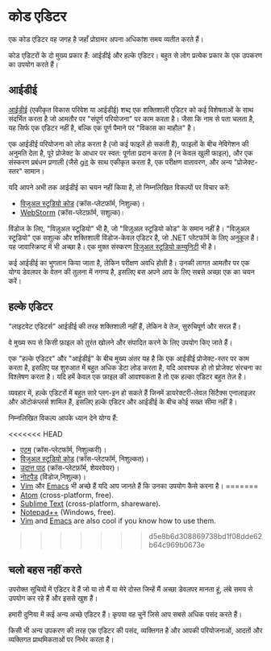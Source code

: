 # कोड एडिटर

एक कोड एडिटर वह जगह है जहाँ प्रोग्रामर अपना अधिकांश समय व्यतीत करते हैं।

कोड एडिटरों के दो मुख्य प्रकार हैं: आईडीई और हल्के एडिटर। बहुत से लोग प्रत्येक प्रकार के एक उपकरण का उपयोग करते हैं।

## आईडीई

[आईडीई](https://en.wikipedia.org/wiki/एकीकृत_विकास_परिवेश) (एकीकृत विकास परिवेश या आईडीई) शब्द एक शक्तिशाली एडिटर को कई विशेषताओं के साथ संदर्भित करता है जो आमतौर पर "संपूर्ण परियोजना" पर काम करता है। जैसा कि नाम से पता चलता है, यह सिर्फ एक एडिटर नहीं है, बल्कि एक पूर्ण पैमाने पर "विकास का माहौल" है।

एक आईडीई परियोजना को लोड करता है (जो कई फाइलें हो सकती हैं), फाइलों के बीच नेविगेशन की अनुमति देता है, पूरे प्रोजेक्ट के आधार पर स्वत: पूर्णता प्रदान करता है (न केवल खुली फाइल), और एक संस्करण प्रबंधन प्रणाली (जैसे [git](https://git-scm.com) के साथ एकीकृत करता है, एक परीक्षण वातावरण, और अन्य "प्रोजेक्ट-स्तर" सामान।

यदि आपने अभी तक आईडीई का चयन नहीं किया है, तो निम्नलिखित विकल्पों पर विचार करें:

- [विजुअल स्टूडियो कोड](https://code.visualstudio.com/) (क्रॉस-प्लेटफॉर्म, निशुल्क)।
- [WebStorm](https://www.jetbrains.com/webstorm/) (क्रॉस-प्लेटफ़ॉर्म, सशुल्क)।

विंडोज के लिए, "विज़ुअल स्टूडियो" भी है, जो "विज़ुअल स्टूडियो कोड" के समान नहीं है। "विज़ुअल स्टूडियो" एक सशुल्क और शक्तिशाली विंडोज-केवल एडिटर है, जो .NET प्लेटफॉर्म के लिए अनुकूल है। यह जावास्क्रिप्ट में भी अच्छा है। एक मुक्त संस्करण [विजुअल स्टूडियो कम्युनिटी](https://www.visualstudio.com/vs/community/) भी है।

कई आईडीई का भुगतान किया जाता है, लेकिन परीक्षण अवधि होती है। उनकी लागत आमतौर पर एक योग्य डेवलपर के वेतन की तुलना में नगण्य है, इसलिए बस अपने आप के लिए सबसे अच्छा एक का चयन करें।

## हल्के एडिटर

"लाइटवेट एडिटर्स" आईडीई की तरह शक्तिशाली नहीं हैं, लेकिन वे तेज, सुरुचिपूर्ण और सरल हैं।

वे मुख्य रूप से किसी फ़ाइल को तुरंत खोलने और संपादित करने के लिए उपयोग किए जाते हैं।

एक "हल्के एडिटर" और "आईडीई" के बीच मुख्य अंतर यह है कि एक आईडीई प्रोजेक्ट-स्तर पर काम करता है, इसलिए यह शुरुआत में बहुत अधिक डेटा लोड करता है, यदि आवश्यक हो तो प्रोजेक्ट संरचना का विश्लेषण करता है। यदि हमें केवल एक फ़ाइल की आवश्यकता है तो एक हल्का एडिटर बहुत तेज़ है।

व्यवहार में, हल्के एडिटरों में बहुत सारे प्लग-इन हो सकते हैं जिनमें डायरेक्टरी-लेवल सिंटैक्स एनालाइज़र और ऑटोकंप्लर्स शामिल हैं, इसलिए हल्के एडिटर और आईडीई के बीच कोई सख्त सीमा नहीं है।

निम्नलिखित विकल्प आपके ध्यान देने योग्य हैं:

<<<<<<< HEAD
- [एटम](https://atom.io/) (क्रॉस-प्लेटफॉर्म, निशुल्करी)।
- [विजुअल स्टूडियो कोड](https://code.visualstudio.com/) (क्रॉस-प्लेटफॉर्म, निशुल्कत)।
- [उदात्त पाठ](http://www.sublimetext.com) (क्रॉस-प्लेटफ़ॉर्म, शेयरवेयर)।
- [नोटपैड](https://notepad-plus-plus.org/) (विंडोज,निशुल्क)।
- [Vim](http://www.vim.org/) और [Emacs](https://www.gnu.org/software/emacs/) भी अच्छे हैं यदि आप जानते हैं कि उनका उपयोग कैसे करना है।
=======
- [Atom](https://atom.io/) (cross-platform, free).
- [Sublime Text](http://www.sublimetext.com) (cross-platform, shareware).
- [Notepad++](https://notepad-plus-plus.org/) (Windows, free).
- [Vim](http://www.vim.org/) and [Emacs](https://www.gnu.org/software/emacs/) are also cool if you know how to use them.
>>>>>>> d5e8b6d308869738bd1f08dde62b64c969b0673e

## चलो बहस नहीं करते

उपरोक्त सूचियों में एडिटर वे हैं जो या तो मैं या मेरे दोस्त जिन्हें मैं अच्छा डेवलपर मानता हूं, लंबे समय से उपयोग कर रहे हैं और इससे खुश हैं।

हमारी दुनिया में कई अन्य अच्छे एडिटर हैं। कृपया वह चुनें जिसे आप सबसे अधिक पसंद करते हैं।

किसी भी अन्य उपकरण की तरह एक एडिटर की पसंद, व्यक्तिगत है और आपकी परियोजनाओं, आदतों और व्यक्तिगत प्राथमिकताओं पर निर्भर करता है।
